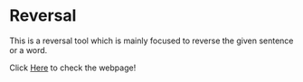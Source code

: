 # Reversal

This is a reversal tool which is mainly focused to reverse the given sentence or a word.

Click <a href="https://pragadesh-k.github.io/reversal/" target="_blank">Here</a> to check the webpage!

